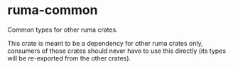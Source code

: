 # ruma-common

Common types for other ruma crates.

This crate is meant to be a dependency for other ruma crates only, consumers of
those crates should never have to use this directly (its types will be
re-exported from the other crates).
